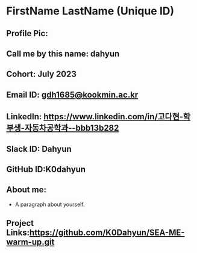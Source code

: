 # FirstName LastName (Unique ID)
## Profile Pic: 
## Call me by this name: dahyun
## Cohort: July 2023
## Email ID: gdh1685@kookmin.ac.kr
## LinkedIn: https://www.linkedin.com/in/고다현-학부생-자동차공학과-‍-bbb13b282
## Slack ID: Dahyun
## GitHub ID:K0dahyun
## About me: 
- A paragraph about yourself.
## Project Links:https://github.com/K0Dahyun/SEA-ME-warm-up.git

